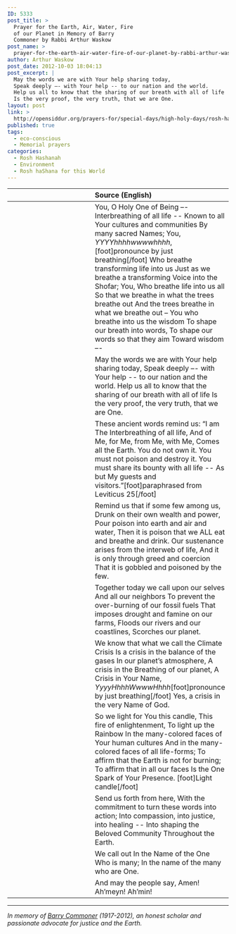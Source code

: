 ```yaml
---
ID: 5333
post_title: >
  Prayer for the Earth, Air, Water, Fire
  of our Planet in Memory of Barry
  Commoner by Rabbi Arthur Waskow
post_name: >
  prayer-for-the-earth-air-water-fire-of-our-planet-by-rabbi-arthur-waskow
author: Arthur Waskow
post_date: 2012-10-03 18:04:13
post_excerpt: |
  May the words we are with Your help sharing today,
  Speak deeply –- with Your help -- to our nation and the world.
  Help us all to know that the sharing of our breath with all of life
  Is the very proof, the very truth, that we are One.
layout: post
link: >
  http://opensiddur.org/prayers-for/special-days/high-holy-days/rosh-hashanah/prayer-for-the-earth-air-water-fire-of-our-planet-by-rabbi-arthur-waskow/
published: true
tags:
  - eco-conscious
  - Memorial prayers
categories:
  - Rosh Hashanah
  - Environment
  - Rosh haShana for this World
---
```

<table style="margin-left: auto;margin-right: auto;" class="draggable">
<thead><tr><th id="x" style="text-align: right;"></th><th style="text-align: left;">Source (English)</th></tr></thead>
<tbody>
<tr>
<td style="vertical-align:top;" width="46%">
<div class="liturgy"><span lang="he">

</span></div>
</td>
 
<td style="vertical-align:top;" width="53%">
<div class="english">
You, O Holy One of Being –-
Interbreathing of all life  --
Known to all Your cultures and communities
By many sacred Names;
You, <em>YYYYhhhhwwwwhhhh</em>,[foot]pronounce by just breathing[/foot]
Who breathe transforming life into us
Just as we breathe a transforming Voice into the Shofar;
You, Who breathe life into us all
So that we breathe in what the trees breathe out
And the trees breathe in what we breathe out –
You who breathe into us the wisdom
To shape our breath into words,
To shape our words so that they aim
Toward wisdom –-
</div></td>
</tr>


<tr>
<td style="vertical-align:top;" width="46%">
<div class="liturgy"><span lang="he">

</span></div>
</td>
 
<td style="vertical-align:top;" width="53%">
<div class="english"> 
May the words we are with Your help sharing today,
Speak deeply –- with Your help -- to our nation and the world.
Help us all to know that the sharing of our breath with all of life
Is the very proof, the very truth, that we are One.
</div></td>
</tr>


<tr>
<td style="vertical-align:top;" width="46%">
<div class="liturgy"><span lang="he">

</span></div>
</td>
 
<td style="vertical-align:top;" width="53%">
<div class="english">  
These ancient words remind us:
“I am The Interbreathing of all life,
And of Me, for Me, from Me, with Me,
Comes all the Earth.
You do not own it.
You must not poison and destroy it.
You must share its bounty with all life   --
As but My guests and visitors.”[foot]paraphrased from Leviticus 25[/foot]
</div></td>
</tr>


<tr>
<td style="vertical-align:top;" width="46%">
<div class="liturgy"><span lang="he">

</span></div>
</td>
 
<td style="vertical-align:top;" width="53%">
<div class="english"> 
Remind us that if some few among us,
Drunk on their own wealth and power,
Pour poison into earth and air and water,
Then it is poison that we ALL eat and breathe and drink.
Our sustenance arises from the interweb of life,
And it is only through greed and coercion
That it is gobbled and poisoned by the few.
</div></td>
</tr>


<tr>
<td style="vertical-align:top;" width="46%">
<div class="liturgy"><span lang="he">

</span></div>
</td>
 
<td style="vertical-align:top;" width="53%">
<div class="english"> 
Together today we call upon our selves
And all our neighbors
To prevent the over-burning of our fossil fuels
That imposes drought and famine on our farms,
Floods our rivers and our coastlines,
Scorches our planet.
</div></td>
</tr>


<tr>
<td style="vertical-align:top;" width="46%">
<div class="liturgy"><span lang="he">

</span></div>
</td>
 
<td style="vertical-align:top;" width="53%">
<div class="english"> 
We know that what we call the Climate Crisis
Is a crisis in the balance of the gases
In our planet’s atmosphere,
A crisis in the Breathing of our planet,
A Crisis in Your Name,
<em>YyyyHhhhWwwwHhhh</em>[foot]pronounce by just breathing[/foot]
Yes, a crisis in the very Name of God.
</div></td>
</tr>


<tr>
<td style="vertical-align:top;" width="46%">
<div class="liturgy"><span lang="he">

</span></div>
</td>
 
<td style="vertical-align:top;" width="53%">
<div class="english"> 
So we light for You this candle,
This fire of enlightenment,
To light up the Rainbow
In the many-colored faces of Your human cultures
And in the many-colored faces of all life-forms;
To affirm that the Earth is not for burning;
To affirm that in all our faces
Is the One Spark of Your Presence. [foot]Light candle[/foot]
</div></td>
</tr>


<tr>
<td style="vertical-align:top;" width="46%">
<div class="liturgy"><span lang="he">

</span></div>
</td>
 
<td style="vertical-align:top;" width="53%">
<div class="english"> 
Send us forth from here,
With the commitment to turn these words into action;
Into compassion, into justice, into healing --
Into shaping the Beloved Community
Throughout the Earth.
</div></td>
</tr>


<tr>
<td style="vertical-align:top;" width="46%">
<div class="liturgy"><span lang="he">

</span></div>
</td>
 
<td style="vertical-align:top;" width="53%">
<div class="english"> 
We call out
In the Name of the One Who is many;
In the name of the many who are One.
</div></td>
</tr>


<tr>
<td style="vertical-align:top;" width="46%">
<div class="liturgy"><span lang="he">

</span></div>
</td>
 
<td style="vertical-align:top;" width="53%">
<div class="english"> 
And may the people say, Amen! Ah’meyn! Ah’min!
</div></td>
</tr>
</tbody></table>

<hr />
<em>In memory of <a href="http://en.wikipedia.org/wiki/Barry_Commoner">Barry Commoner</a> (1917-2012), an honest scholar and passionate advocate for justice and the Earth.</em>